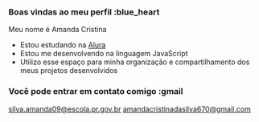 ### Boas vindas ao meu perfil :blue_heart

Meu nome é Amanda Cristina

- Estou estudando na [Alura](https://www.alura.com.br)
- Estou me desenvolvendo na linguagem JavaScript
- Utilizo esse espaço para minha organização e compartilhamento dos meus projetos desenvolvidos

### Você pode entrar em contato comigo :gmail

silva.amanda09@escola.pr.gov.br
amandacristinadasilva670@gmail.com
